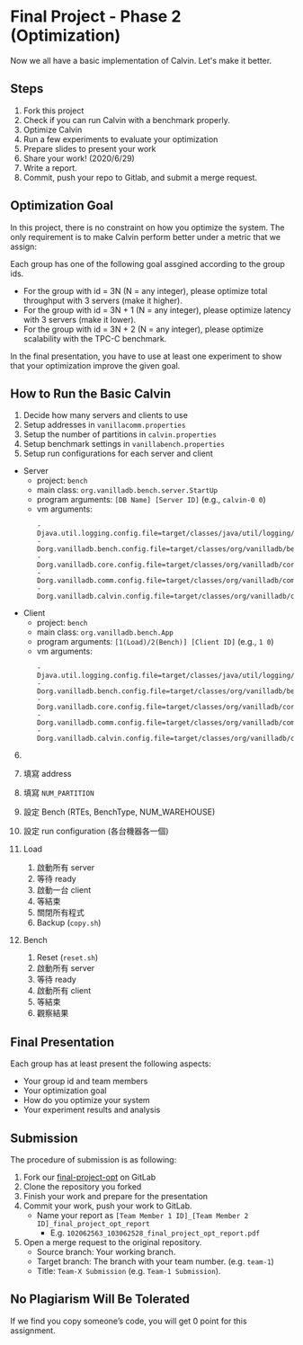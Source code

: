 # Final Project - Phase 2 (Optimization)

Now we all have a basic implementation of Calvin. Let's make it better.

## Steps

1. Fork this project
2. Check if you can run Calvin with a benchmark properly.
3. Optimize Calvin
4. Run a few experiments to evaluate your optimization
5. Prepare slides to present your work
6. Share your work! (2020/6/29)
7. Write a report.
8. Commit, push your repo to Gitlab, and submit a merge request.

## Optimization Goal

In this project, there is no constraint on how you optimize the system. The only requirement is to make Calvin perform better under a metric that we assign:

Each group has one of the following goal assgined according to the group ids.

- For the group with id = 3N (N = any integer), please optimize total throughput with 3 servers (make it higher).
- For the group with id = 3N + 1 (N = any integer), please optimize latency with 3 servers (make it lower).
- For the group with id = 3N + 2 (N = any integer), please optimize scalability with the TPC-C benchmark.

In the final presentation, you have to use at least one experiment to show that your optimization improve the given goal.

## How to Run the Basic Calvin

1. Decide how many servers and clients to use
2. Setup addresses in `vanillacomm.properties`
3. Setup the number of partitions in `calvin.properties`
4. Setup benchmark settings in `vanillabench.properties`
5. Setup run configurations for each server and client
  - Server
    - project: `bench`
    - main class: `org.vanilladb.bench.server.StartUp`
    - program arguments: `[DB Name] [Server ID]` (e.g., `calvin-0 0`)
    - vm arguments:
      ```
      -Djava.util.logging.config.file=target/classes/java/util/logging/logging.properties
      -Dorg.vanilladb.bench.config.file=target/classes/org/vanilladb/bench/vanillabench.properties
      -Dorg.vanilladb.core.config.file=target/classes/org/vanilladb/core/vanilladb.properties
      -Dorg.vanilladb.comm.config.file=target/classes/org/vanilladb/comm/vanillacomm.properties
      -Dorg.vanilladb.calvin.config.file=target/classes/org/vanilladb/calvin/calvin.properties
      ```
  - Client
    - project: `bench`
    - main class: `org.vanilladb.bench.App`
    - program arguments: `[1(Load)/2(Bench)] [Client ID]` (e.g., `1 0`)
    - vm arguments:
      ```
      -Djava.util.logging.config.file=target/classes/java/util/logging/logging.properties
      -Dorg.vanilladb.bench.config.file=target/classes/org/vanilladb/bench/vanillabench.properties
      -Dorg.vanilladb.core.config.file=target/classes/org/vanilladb/core/vanilladb.properties
      -Dorg.vanilladb.comm.config.file=target/classes/org/vanilladb/comm/vanillacomm.properties
      -Dorg.vanilladb.calvin.config.file=target/classes/org/vanilladb/calvin/calvin.properties
      ```
6. 


6. 填寫 address
7. 填寫 `NUM_PARTITION`
8. 設定 Bench (RTEs, BenchType, NUM_WAREHOUSE)
9.  設定 run configuration (各台機器各一個)
10. Load
    1. 啟動所有 server
    2. 等待 ready
    3. 啟動一台 client
    4. 等結束
    5. 關閉所有程式
    6. Backup (`copy.sh`)
11. Bench
    1. Reset (`reset.sh`)
    2. 啟動所有 server
    3. 等待 ready
    4. 啟動所有 client
    5. 等結束
    6. 觀察結果

## Final Presentation

Each group has at least present the following aspects:

- Your group id and team members
- Your optimization goal
- How do you optimize your system
- Your experiment results and analysis

## Submission

The procedure of submission is as following:

1. Fork our [final-project-opt](https://shwu10.cs.nthu.edu.tw/courses/databases/2020-spring/db20-final-project-opt) on GitLab
2. Clone the repository you forked
3. Finish your work and prepare for the presentation
4. Commit your work, push your work to GitLab.
   - Name your report as `[Team Member 1 ID]_[Team Member 2 ID]_final_project_opt_report`
     - E.g. `102062563_103062528_final_project_opt_report.pdf`
5. Open a merge request to the original repository.
   - Source branch: Your working branch.
   - Target branch: The branch with your team number. (e.g. `team-1`)
   - Title: `Team-X Submission` (e.g. `Team-1 Submission`).

## No Plagiarism Will Be Tolerated

If we find you copy someone’s code, you will get 0 point for this assignment.
